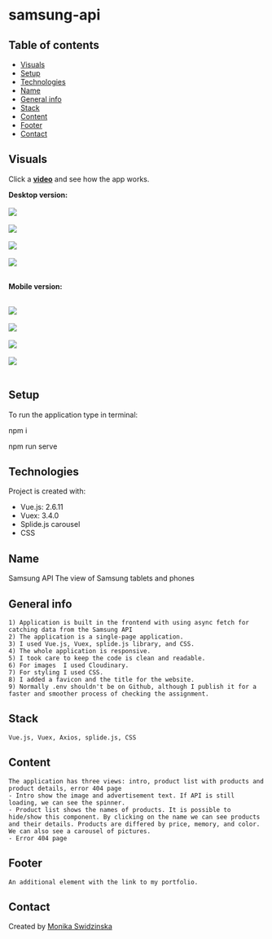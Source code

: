 # samsung-api

## Table of contents

-   [Visuals](#visuals)
-   [Setup](#setup)
-   [Technologies](#technologies)
-   [Name](#name)
-   [General info](#general-info)
-   [Stack](#stack)
-   [Content](#content)
-   [Footer](#footer)
-   [Contact](#contact)

## Visuals

Click a <a href="https://youtu.be/yTUVD_6rKcs"><b>video</b></a> and see how the app works.

<b>Desktop version:</b>
<br><br>
<img src="https://res.cloudinary.com/mokaweb/image/upload/c_scale,w_800/v1625929446/SamsungProducts/Samsung_API_D_1.png" />
<br><br>
<img src="https://res.cloudinary.com/mokaweb/image/upload/c_scale,w_800/v1625929449/SamsungProducts/Samsung_API_D_2.png" />
<br><br>
<img src="https://res.cloudinary.com/mokaweb/image/upload/c_scale,w_800/v1625929445/SamsungProducts/Samsung_API_D_3.png" />
<br><br>
<img src="https://res.cloudinary.com/mokaweb/image/upload/c_scale,w_800/v1625931314/SamsungProducts/Samsung_API_D_404.png" />
<br><br>

<b>Mobile version:</b>
<br><br>

<img src="https://res.cloudinary.com/mokaweb/image/upload/c_scale,w_200/v1625929445/SamsungProducts/Samsung_API_M_1.jpg" />
<br><br>
<img src="https://res.cloudinary.com/mokaweb/image/upload/c_scale,w_200/v1625929445/SamsungProducts/Samsung_API_M_2.jpg" />
<br><br>
<img src="https://res.cloudinary.com/mokaweb/image/upload/c_scale,w_200/v1625929446/SamsungProducts/Samsung_API_M_3.jpg" />
<br><br>
<img src="https://res.cloudinary.com/mokaweb/image/upload/c_scale,w_200/v1625931314/SamsungProducts/Samsung_API_M_404.jpg" />
<br><br>

## Setup

To run the application type in terminal:

npm i

npm run serve

## Technologies

Project is created with:

-   Vue.js: 2.6.11
-   Vuex: 3.4.0
-   Splide.js carousel
-   CSS

## Name

Samsung API
The view of Samsung tablets and phones

## General info

    1) Application is built in the frontend with using async fetch for catching data from the Samsung API
    2) The application is a single-page application.
    3) I used Vue.js, Vuex, splide.js library, and CSS.
    4) The whole application is responsive.
    5) I took care to keep the code is clean and readable.
    6) For images  I used Cloudinary.
    7) For styling I used CSS.
    8) I added a favicon and the title for the website.
    9) Normally .env shouldn't be on Github, although I publish it for a faster and smoother process of checking the assignment.

## Stack

    Vue.js, Vuex, Axios, splide.js, CSS

## Content

    The application has three views: intro, product list with products and product details, error 404 page
    - Intro show the image and advertisement text. If API is still loading, we can see the spinner.
    - Product list shows the names of products. It is possible to hide/show this component. By clicking on the name we can see products and their details. Products are differed by price, memory, and color. We can also see a carousel of pictures.
    - Error 404 page

## Footer

    An additional element with the link to my portfolio.

## Contact

Created by <a href="https://monikaswidzinska.netlify.app">Monika Swidzinska</a>
